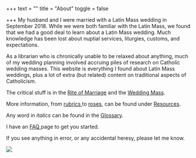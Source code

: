 +++
text = ""
title = "About"
toggle = false

+++
My husband and I were married with a Latin Mass wedding in September 2018. While we were both familiar with the Latin Mass, we found that we had a good deal to learn about a Latin Mass wedding. Much knowledge has been lost about nuptial services, liturgies, customs, and expectations.

As a librarian who is chronically unable to be relaxed about anything, much of my wedding planning involved accruing piles of research on Catholic wedding masses. This website is everything I found about Latin Mass weddings, plus a lot of extra (but related) content on traditional aspects of Catholicism.

The critical stuff is in the [Rite of Marriage](https://www.latinmasswedding.com/rite-of-marriage/) and the [Wedding Mass](https://www.latinmasswedding.com/the-wedding-mass/).

More information, from [rubrics ](https://www.latinmasswedding.com/resources/rubrics-for-the-wedding-mass/)to [roses](https://www.latinmasswedding.com/resources/flowers/), can be found under [Resources](https://www.latinmasswedding.com/resources/).

Any word in _italics_ can be found in the [Glossary](https://www.latinmasswedding.com/resources/glossary/).

I have an [FAQ ](https://www.latinmasswedding.com/resources/faqs/)page to get you started.

If you see anything in error, or any accidental heresy, please let me know.

![](/uploads/_MG_0750-min.JPG)